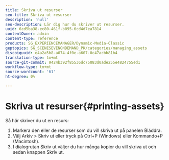```yaml
---
title: Skriva ut resurser
seo-title: Skriva ut resurser
description: 'null'
seo-description: Lär dig hur du skriver ut resurser.
uuid: 6cd5ba38-ec80-461f-b095-6cd4d7ea7814
contentOwner: admin
content-type: reference
products: SG_EXPERIENCEMANAGER/Dynamic-Media-Classic
geptopics: SG_SCENESEVENONDEMAND_PK/categories/managing_assets
discoiquuid: e4a2a5b8-a074-4f0e-a607-0c47acbb81b4
translation-type: tm+mt
source-git-commit: 9424b392f85536dc75083d0ade255e4824755ed1
workflow-type: tm+mt
source-wordcount: '61'
ht-degree: 0%

---
```



# Skriva ut resurser{#printing-assets}

Så här skriver du ut en resurs:

1. Markera den eller de resurser som du vill skriva ut på panelen Bläddra.
1. Välj Arkiv > Skriv ut eller tryck på Ctrl+P (Windows) eller Kommando+P (Macintosh).
1. I dialogrutan Skriv ut väljer du hur många kopior du vill skriva ut och sedan knappen Skriv ut.

